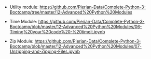- Utility module: https://github.com/Pierian-Data/Complete-Python-3-Bootcamp/tree/master/12-Advanced%20Python%20Modules

- Time Module: https://github.com/Pierian-Data/Complete-Python-3-Bootcamp/blob/master/12-Advanced%20Python%20Modules/06-Timing%20your%20code%20-%20timeit.ipynb

- Zip Module: https://github.com/Pierian-Data/Complete-Python-3-Bootcamp/blob/master/12-Advanced%20Python%20Modules/07-Unzipping-and-Zipping-Files.ipynb
